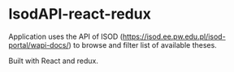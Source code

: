 # IsodAPI-react-redux

Application uses the API of ISOD (https://isod.ee.pw.edu.pl/isod-portal/wapi-docs/) to browse and filter list of available theses.

Built with React and redux.
